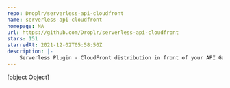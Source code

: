 ```yaml
---
repo: Droplr/serverless-api-cloudfront
name: serverless-api-cloudfront
homepage: NA
url: https://github.com/Droplr/serverless-api-cloudfront
stars: 151
starredAt: 2021-12-02T05:58:50Z
description: |-
    Serverless Plugin - CloudFront distribution in front of your API Gateway
---
```


[object Object]
